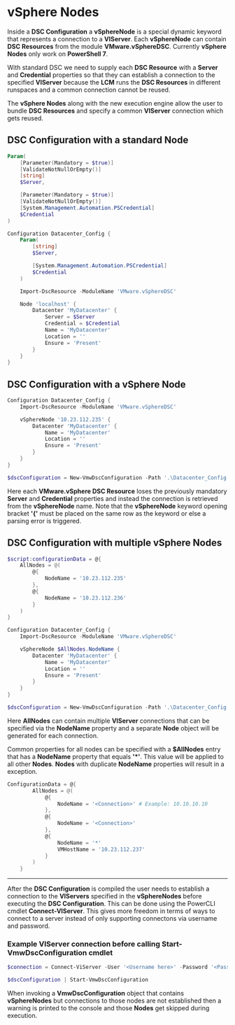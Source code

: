 # vSphere Nodes

Inside a **DSC Configuration** a **vSphereNode** is a special dynamic keyword that represents a connection to a **VIServer**. Each **vSphereNode** can contain **DSC Resources** from the module **VMware.vSphereDSC**. Currently **vSphere Nodes** only work on **PowerShell 7**.

With standard DSC we need to supply each **DSC Resource** with a **Server** and **Credential** properties so that they can establish a connection to the specified **VIServer** because the **LCM** runs the **DSC Resources** in different runspaces and a common connection cannot be reused.

The **vSphere Nodes** along with the new execution engine allow the user to bundle **DSC Resources** and specify a common **VIServer** connection which gets reused.

## **DSC Configuration** with a standard **Node**

```powershell
Param(
    [Parameter(Mandatory = $true)]
    [ValidateNotNullOrEmpty()]
    [string]
    $Server,

    [Parameter(Mandatory = $true)]
    [ValidateNotNullOrEmpty()]
    [System.Management.Automation.PSCredential]
    $Credential
)

Configuration Datacenter_Config {
    Param(
        [string]
        $Server,

        [System.Management.Automation.PSCredential]
        $Credential
    )

    Import-DscResource -ModuleName 'VMware.vSphereDSC'

    Node 'localhost' {
        Datacenter 'MyDatacenter' {
            Server = $Server
            Credential = $Credential
            Name = 'MyDatacenter'
            Location = ''
            Ensure = 'Present'
        }
    }
}
```

## **DSC Configuration** with a **vSphere Node**

```powershell
Configuration Datacenter_Config {
    Import-DscResource -ModuleName 'VMware.vSphereDSC'

    vSphereNode '10.23.112.235' {
        Datacenter 'MyDatacenter' {
            Name = 'MyDatacenter'
            Location = ''
            Ensure = 'Present'
        }
    }
}

$dscConfiguration = New-VmwDscConfiguration -Path '.\Datacenter_Config.ps1'
```

Here each **VMware.vSphere DSC Resource** loses the previously mandatory **Server** and **Credential** properties and instead the connection is retrieved from the **vSphereNode** name. Note that the **vSphereNode** keyword opening bracket **'{'** must be placed on the same row as the keyword or else a parsing error is triggered.

## **DSC Configuration** with multiple **vSphere Nodes**

```powershell
$script:configurationData = @{
    AllNodes = @(
        @{
            NodeName = '10.23.112.235'
        },
        @{
            NodeName = '10.23.112.236'
        }
    )
}

Configuration Datacenter_Config {
    Import-DscResource -ModuleName 'VMware.vSphereDSC'

    vSphereNode $AllNodes.NodeName {
        Datacenter 'MyDatacenter' {
            Name = 'MyDatacenter'
            Location = ''
            Ensure = 'Present'
        }
    }
}

$dscConfiguration = New-VmwDscConfiguration -Path '.\Datacenter_Config.ps1'
```

Here **AllNodes** can contain multiple **VIServer** connections that can be specified via the **NodeName** property and a separate **Node** object will be generated for each connection.

Common properties for all nodes can be specified with a **$AllNodes** entry that has a **NodeName** property that equals **'*'**. This value will be applied to all other **Nodes**. **Nodes** with duplicate **NodeName** properties will result in a exception.

```powershell
ConfigurationData = @{
        AllNodes = @(
            @{
                NodeName = '<Connection>' # Example: 10.10.10.10
            },
            @{
                NodeName = '<Connection>'
            },
            @{
                NodeName = '*'
                VMHostName = '10.23.112.237'
            }
        )
    }
```
---

After the **DSC Configuration** is compiled the user needs to establish a connection to the **VIServers** specified in the **vSphereNodes** before executing the **DSC Configuration**. This can be done using the PowerCLI cmdlet **Connect-VIServer**. This gives more freedom in terms of ways to connect to a server instead of only supporting connectons via username and password.

### Example **VIServer** connection before calling **Start-VmwDscConfiguration** cmdlet

```powershell
$connection = Connect-ViServer -User '<Username here>' -Password '<Password here>' -Server '<vSphereNode server name here>'

$dscConfiguration | Start-VmwDscConfiguration
```

When invoking a **VmwDscConfiguration** object that contains **vSphereNodes** but connections to those nodes are not established then a warning is printed to the console and those **Nodes** get skipped during execution.
